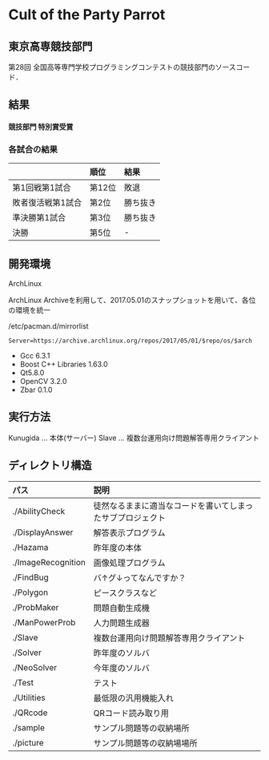 Cult of the Party Parrot
===
## 東京高専競技部門
第28回 全国高等専門学校プログラミングコンテストの競技部門のソースコード．

## 結果
#### 競技部門 特別賞受賞
### 各試合の結果
|　 | 順位 | 結果 |
|:---|:---|:---|
|第1回戦第1試合 | 第12位 | 敗退 |
|敗者復活戦第1試合 | 第2位 | 勝ち抜き |
|準決勝第1試合 | 第3位 | 勝ち抜き |
|決勝 | 第5位 | - |

## 開発環境
ArchLinux

ArchLinux Archiveを利用して、2017.05.01のスナップショットを用いて、各位の環境を統一

/etc/pacman.d/mirrorlist
```
Server=https://archive.archlinux.org/repos/2017/05/01/$repo/os/$arch
```

- Gcc 6.3.1
- Boost C++ Libraries 1.63.0
- Qt5.8.0
- OpenCV 3.2.0
- Zbar 0.1.0

## 実行方法

Kunugida ... 本体(サーバー)
Slave ... 複数台運用向け問題解答専用クライアント

## ディレクトリ構造

| パス              | 説明 |
|:------------------|:-----|
| ./AbilityCheck | 徒然なるままに適当なコードを書いてしまったサブプロジェクト |
| ./DisplayAnswer | 解答表示プログラム |
| ./Hazama | 昨年度の本体 |
| ./ImageRecognition | 画像処理プログラム |
| ./FindBug | バ↑グ↓ってなんですか？ |
| ./Polygon | ピースクラスなど |
| ./ProbMaker | 問題自動生成機 |
| ./ManPowerProb | 人力問題生成器 |
| ./Slave | 複数台運用向け問題解答専用クライアント |
| ./Solver | 昨年度のソルバ |
| ./NeoSolver | 今年度のソルバ |
| ./Test | テスト |
| ./Utilities | 最低限の汎用機能入れ |
| ./QRcode | QRコード読み取り用 |
| ./sample | サンプル問題等の収納場所 |
| ./picture | サンプル問題等の収納場場所 |
